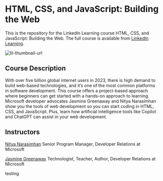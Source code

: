# HTML, CSS, and JavaScript: Building the Web
This is the repository for the LinkedIn Learning course HTML, CSS, and JavaScript: Building the Web. The full course is available from [LinkedIn Learning][lil-course-url].

![lil-thumbnail-url]

## Course Description

With over five billion global internet users in 2023, there is high demand to build web-based technologies, and it’s one of the most common platforms in software development. This course offers a project-based approach where beginners can get started with a hands-on approach to learning. Microsoft developer advocates Jasmine Greenaway and Nitya Narasimhan show you the tools of web development so you can start coding in HTML, CSS, and JavaScript. Plus, learn how artificial intelligence tools like Copilot and ChatGPT can assist in your web development.

## Instructors

[Nitya Narasimhan](https://www.linkedin.com/learning/instructors/nitya-narasimhan?u=104)
Senior Program Manager, Developer Relations at Microsoft

[Jasmine Greenaway](https://www.linkedin.com/learning/instructors/jasmine-greenaway?u=104)
Technologist, Teacher, Author, Developer Relations at Microsoft

                        

[0]: # (Replace these placeholder URLs with actual course URLs)

[lil-course-url]: https://www.linkedin.com/learning/html-css-and-javascript-building-the-web
[lil-thumbnail-url]: https://media.licdn.com/dms/image/v2/D4E0DAQGOekVdxzy4-g/learning-public-crop_675_1200/learning-public-crop_675_1200/0/1726083011071?e=2147483647&v=beta&t=Snrq_ON58iaRiLWDmpbP7o-3QsmirVWGbMQU--NmG9Q

testing
